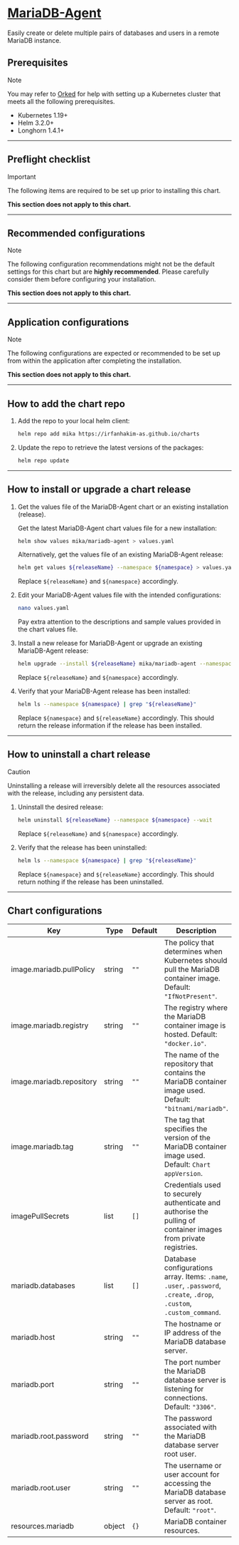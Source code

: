# [MariaDB-Agent](https://github.com/MariaDB/server)

Easily create or delete multiple pairs of databases and users in a remote MariaDB instance.

## Prerequisites

> [!NOTE]  
> You may refer to [Orked](https://github.com/irfanhakim-as/orked) for help with setting up a Kubernetes cluster that meets all the following prerequisites.

- Kubernetes 1.19+
- Helm 3.2.0+
- Longhorn 1.4.1+

---

## Preflight checklist

> [!IMPORTANT]  
> The following items are required to be set up prior to installing this chart.

**This section does not apply to this chart.**

---

## Recommended configurations

> [!NOTE]  
> The following configuration recommendations might not be the default settings for this chart but are **highly recommended**. Please carefully consider them before configuring your installation.

**This section does not apply to this chart.**

---

## Application configurations

> [!NOTE]  
> The following configurations are expected or recommended to be set up from within the application after completing the installation.

**This section does not apply to this chart.**

---

## How to add the chart repo

1. Add the repo to your local helm client:

    ```sh
    helm repo add mika https://irfanhakim-as.github.io/charts
    ```

2. Update the repo to retrieve the latest versions of the packages:

    ```sh
    helm repo update
    ```

---

## How to install or upgrade a chart release

1. Get the values file of the MariaDB-Agent chart or an existing installation (release).

    Get the latest MariaDB-Agent chart values file for a new installation:

    ```sh
    helm show values mika/mariadb-agent > values.yaml
    ```

    Alternatively, get the values file of an existing MariaDB-Agent release:

    ```sh
    helm get values ${releaseName} --namespace ${namespace} > values.yaml
    ```

    Replace `${releaseName}` and `${namespace}` accordingly.

2. Edit your MariaDB-Agent values file with the intended configurations:

    ```sh
    nano values.yaml
    ```

    Pay extra attention to the descriptions and sample values provided in the chart values file.

3. Install a new release for MariaDB-Agent or upgrade an existing MariaDB-Agent release:

    ```sh
    helm upgrade --install ${releaseName} mika/mariadb-agent --namespace ${namespace} --create-namespace --values values.yaml --wait
    ```

    Replace `${releaseName}` and `${namespace}` accordingly.

4. Verify that your MariaDB-Agent release has been installed:

    ```sh
    helm ls --namespace ${namespace} | grep "${releaseName}"
    ```

    Replace `${namespace}` and `${releaseName}` accordingly. This should return the release information if the release has been installed.

---

## How to uninstall a chart release

> [!CAUTION]  
> Uninstalling a release will irreversibly delete all the resources associated with the release, including any persistent data.

1. Uninstall the desired release:

    ```sh
    helm uninstall ${releaseName} --namespace ${namespace} --wait
    ```

    Replace `${releaseName}` and `${namespace}` accordingly.

2. Verify that the release has been uninstalled:

    ```sh
    helm ls --namespace ${namespace} | grep "${releaseName}"
    ```

    Replace `${namespace}` and `${releaseName}` accordingly. This should return nothing if the release has been uninstalled.

---

## Chart configurations

| Key | Type | Default | Description |
|-----|------|---------|-------------|
| image.mariadb.pullPolicy | string | `""` | The policy that determines when Kubernetes should pull the MariaDB container image. Default: `"IfNotPresent"`. |
| image.mariadb.registry | string | `""` | The registry where the MariaDB container image is hosted. Default: `"docker.io"`. |
| image.mariadb.repository | string | `""` | The name of the repository that contains the MariaDB container image used. Default: `"bitnami/mariadb"`. |
| image.mariadb.tag | string | `""` | The tag that specifies the version of the MariaDB container image used. Default: `Chart appVersion`. |
| imagePullSecrets | list | `[]` | Credentials used to securely authenticate and authorise the pulling of container images from private registries. |
| mariadb.databases | list | `[]` | Database configurations array. Items: `.name`, `.user`, `.password`, `.create`, `.drop`, `.custom`, `.custom_command`. |
| mariadb.host | string | `""` | The hostname or IP address of the MariaDB database server. |
| mariadb.port | string | `""` | The port number the MariaDB database server is listening for connections. Default: `"3306"`. |
| mariadb.root.password | string | `""` | The password associated with the MariaDB database server root user. |
| mariadb.root.user | string | `""` | The username or user account for accessing the MariaDB database server as root. Default: `"root"`. |
| resources.mariadb | object | `{}` | MariaDB container resources. |
